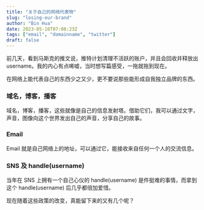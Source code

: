 ```yaml
---
title: "关于自己的网络代表物"
slug: "losing-our-brand"
author: "Bin Hua"
date: 2023-05-16T07:08:23Z
tags: ["email", "domainname", "twitter"]
draft: false
---
```


前几天，看到马斯克的推文说，推特计划清理不活跃的账户，并且会回收并释放出 username。我的内心有点唏嘘，当时想写篇感受，一拖就拖到现在。

在网络上能代表自己的东西少之又少，更不要说那些能形成自我独立品牌的东西。

### 域名，博客，播客

域名，博客，播客，这些就像是自己的信息发射塔。借助它们，我可以通过文字，声音，图像向这个世界发出自己的声音，分享自己的故事。

### Email

Email 就是自己网络上的地址，可以通过它，能接收来自任何一个人的交流信息。

### SNS 及 handle(username)

当年在 SNS 上拥有一个自己心仪的 handle(username) 是件挺难的事情，而拿到这个 handle(username) 后几乎都倍加爱惜。

现在随着这些政策的改变，真能留下来的又有几个呢？